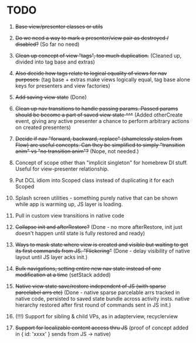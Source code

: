 # TODO

1. ~~Base view/presenter classes or utils~~

2. ~~Do we need a way to mark a presenter/view pair as destroyed / disabled?~~ (So far no need)

3. ~~Clean up concept of view "tags", too much duplication.~~ (Cleaned up, divided into tag base and extras)

4. ~~Also decide how tags relate to logical equality of views for nav purposes.~~ (tag base + extras make views logically equal, tag base alone keys for presenters and view factories)

5. ~~Add saving view state~~ (Done)

6. ~~Clean up nav transitions to handle passing params. Passed params should be become a part of saved view state ^^^~~ (Added otherCreate event, giving any active presenter a chance to perform arbitrary actions on created presenters)

7. ~~Decide if nav "forward, backward, replace" (shamelessly stolen from Flow) are useful concepts. Can they be simplified to simply "transition anim" vs "no transition anim"?~~ (Nope, not needed.)

8. Concept of scope other than "implicit singleton" for homebrew DI stuff. Useful for view-presenter relationship.

9. Put DCL idiom into Scoped class instead of duplicating it for each Scoped

10. Splash screen utilities - something purely native that can be shown while app is warming up, JS layer is loading.

11. Pull in custom view transitions in native code

12. ~~Collapse init and afterRestore?~~ (Done - no more afterRestore, init just doesn't happen until state is fully restored and ready)

13. ~~Ways to mask state where view is created and visible but waiting to get its first commands from JS. "Flickering"~~ (Done - delay visibility of native layout until JS layer acks init.)

14. ~~Bulk navigations, setting entire new nav state instead of one modification at a time~~ (setStack added)

15. ~~Native view state save/restore independent of JS (with sparse parcelabel arrs etc)~~ (Done - native sparse parcelable arrs tracked in native code, persisted to saved state bundle across activity insts. native hierarchy restored after first round of commands sent in JS init.)

16. (!!!) Support for sibling & child VPs, as in adapterview, recyclerview

17. ~~Support for localizable content access thru JS~~ (proof of concept added in { id: 'xxxx' } sends from JS -> native)
